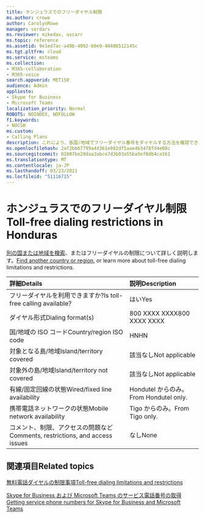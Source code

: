 ```yaml
---
title: ホンジュラスでのフリーダイヤル制限
ms.author: crowe
author: CarolynRowe
manager: serdars
ms.reviewer: mikedav, oscarr
ms.topic: reference
ms.assetid: 9e1ed7ac-a49b-4092-b9e9-40486512145c
ms.tgt.pltfrm: cloud
ms.service: msteams
ms.collection:
- M365-collaboration
- M365-voice
search.appverid: MET150
audience: Admin
appliesto:
- Skype for Business
- Microsoft Teams
localization_priority: Normal
ROBOTS: NOINDEX, NOFOLLOW
f1.keywords:
- NOCSH
ms.custom:
- Calling Plans
description: これにより、各国/地域でフリーダイヤル番号をダイヤルする方法を確認できます。 国/地域を選択すると、国固有のページが表示されます。このページには、フリーダイヤル サービスを利用できる国/地域の詳細、および制限が表示されます。 ダイヤル形式には、フリーダイヤル番号をダイヤルするために必要な国/地域内のアクセス コードが表示されます。
ms.openlocfilehash: 2af2bb67799a4d361e082df5aae4b3478fd4e08c
ms.sourcegitcommit: 01087be29daa3abce7d3b03a55ba5ef8db4ca161
ms.translationtype: MT
ms.contentlocale: ja-JP
ms.lasthandoff: 03/23/2021
ms.locfileid: "51116715"
---
```

# <a name="toll-free-dialing-restrictions-in-honduras"></a><span data-ttu-id="10522-105">ホンジュラスでのフリーダイヤル制限</span><span class="sxs-lookup"><span data-stu-id="10522-105">Toll-free dialing restrictions in Honduras</span></span>

<span data-ttu-id="10522-106">[別の国または地域を検索](../toll-free-dialing-limitations-and-restrictions.md)、またはフリーダイヤルの制限について詳しく説明します。</span><span class="sxs-lookup"><span data-stu-id="10522-106">[Find another country or region](../toll-free-dialing-limitations-and-restrictions.md), or learn more about toll-free dialing limitations and restrictions.</span></span>


|<span data-ttu-id="10522-107">**詳細**</span><span class="sxs-lookup"><span data-stu-id="10522-107">**Details**</span></span>|<span data-ttu-id="10522-108">**説明**</span><span class="sxs-lookup"><span data-stu-id="10522-108">**Description**</span></span>|
|:-----|:-----|
|<span data-ttu-id="10522-109">フリーダイヤルを利用できますか?</span><span class="sxs-lookup"><span data-stu-id="10522-109">Is toll-free calling available?</span></span>  <br/> |<span data-ttu-id="10522-110">はい</span><span class="sxs-lookup"><span data-stu-id="10522-110">Yes</span></span>  <br/> |
|<span data-ttu-id="10522-111">ダイヤル形式</span><span class="sxs-lookup"><span data-stu-id="10522-111">Dialing format(s)</span></span>  <br/> |<span data-ttu-id="10522-112">800 XXXX XXXX</span><span class="sxs-lookup"><span data-stu-id="10522-112">800 XXXX XXXX</span></span>  <br/> |
|<span data-ttu-id="10522-113">国/地域の ISO コード</span><span class="sxs-lookup"><span data-stu-id="10522-113">Country/region ISO code</span></span>  <br/> |<span data-ttu-id="10522-114">HN</span><span class="sxs-lookup"><span data-stu-id="10522-114">HN</span></span>  <br/> |
|<span data-ttu-id="10522-115">対象となる島/地域</span><span class="sxs-lookup"><span data-stu-id="10522-115">Island/territory covered</span></span>  <br/> |<span data-ttu-id="10522-116">該当なし</span><span class="sxs-lookup"><span data-stu-id="10522-116">Not applicable</span></span>  <br/> |
|<span data-ttu-id="10522-117">対象外の島/地域</span><span class="sxs-lookup"><span data-stu-id="10522-117">Island/territory not covered</span></span>  <br/> |<span data-ttu-id="10522-118">該当なし</span><span class="sxs-lookup"><span data-stu-id="10522-118">Not applicable</span></span>  <br/> |
|<span data-ttu-id="10522-119">有線/固定回線の状態</span><span class="sxs-lookup"><span data-stu-id="10522-119">Wired/fixed line availability</span></span>  <br/> |<span data-ttu-id="10522-120">Hondutel からのみ。</span><span class="sxs-lookup"><span data-stu-id="10522-120">From Hondutel only.</span></span>  <br/> |
|<span data-ttu-id="10522-121">携帯電話ネットワークの状態</span><span class="sxs-lookup"><span data-stu-id="10522-121">Mobile network availability</span></span>  <br/> | <span data-ttu-id="10522-122">Tigo からのみ。</span><span class="sxs-lookup"><span data-stu-id="10522-122">From Tigo only.</span></span> <br/> |
|<span data-ttu-id="10522-123">コメント、制限、アクセスの問題など</span><span class="sxs-lookup"><span data-stu-id="10522-123">Comments, restrictions, and access issues</span></span>  <br/> |<span data-ttu-id="10522-124">なし</span><span class="sxs-lookup"><span data-stu-id="10522-124">None</span></span>  <br/> |
   
## <a name="related-topics"></a><span data-ttu-id="10522-125">関連項目</span><span class="sxs-lookup"><span data-stu-id="10522-125">Related topics</span></span>

[<span data-ttu-id="10522-126">無料電話ダイヤルの制限事項</span><span class="sxs-lookup"><span data-stu-id="10522-126">Toll-free dialing limitations and restrictions</span></span>](../toll-free-dialing-limitations-and-restrictions.md)

[<span data-ttu-id="10522-127">Skype for Business および Microsoft Teams のサービス電話番号の取得</span><span class="sxs-lookup"><span data-stu-id="10522-127">Getting service phone numbers for Skype for Business and Microsoft Teams</span></span>](../getting-service-phone-numbers.md)

  
